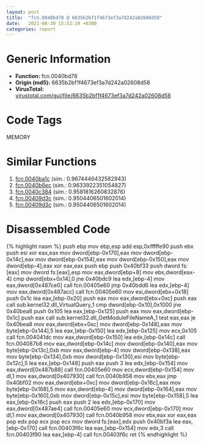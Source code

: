 ```yaml
---
layout: post
title:  "fcn.0040bd78 @ 6635b2bf1f4673ef3a7d242a02608d58"
date:   2021-08-30 15:52:19 +0300
categories: report
---
```


# Generic Information
- **Function:** fcn.0040bd78
- **Origin (md5):** 6635b2bf1f4673ef3a7d242a02608d58
- **VirusTotal:** [virustotal.com/gui/file/6635b2bf1f4673ef3a7d242a02608d58][virustotal_ref]

# Code Tags
<span class="tag" id="MEMORY">MEMORY</span>


# Similar Functions

1. [fcn.0040ba1c][similar_1_ref] (sim.: 0.9674446432582943)
2. [fcn.0040b6ec][similar_2_ref] (sim.: 0.9633922351054827)
3. [fcn.0040c384][similar_3_ref] (sim.: 0.9581816260832876)
4. [fcn.00409d3c][similar_4_ref] (sim.: 0.9504406501602014)
5. [fcn.00409d3c][similar_5_ref] (sim.: 0.9504406501602014)


# Disassembled Code

{% highlight nasm %}
push ebp
mov ebp,esp
add esp,0xfffffe90
push ebx
push esi
xor eax,eax
mov dword[ebp-0x170],eax
mov dword[ebp-0x14c],eax
mov dword[ebp-0x154],eax
mov dword[ebp-0x150],eax
mov dword[ebp-4],eax
xor eax,eax
push ebp
push 0x40bf33
push dword fs:[eax]
mov dword fs:[eax],esp
mov eax,dword[ebp+8]
mov ebx,dword[eax-4]
cmp dword[ebx+0x14],0
jne 0x40bdc9
lea edx,[ebp-4]
mov eax,dword[0x487ce0]
call fcn.00405e60
jmp 0x40bdd6
lea edx,[ebp-4]
mov eax,dword[0x487acc]
call fcn.00405e60
mov esi,dword[ebx+0x18]
push 0x1c
lea eax,[ebp-0x20]
push eax
mov eax,dword[ebx+0xc]
push eax
call sub.kernel32.dll_VirtualQuery_1
cmp dword[ebp-0x10],0x1000
jne 0x40bea8
push 0x105
lea eax,[ebp-0x125]
push eax
mov eax,dword[ebp-0x1c]
push eax
call sub.kernel32.dll_GetModuleFileNameA_1
test eax,eax
je 0x40bea8
mov eax,dword[ebx+0xc]
mov dword[ebp-0x148],eax
mov byte[ebp-0x144],5
lea eax,[ebp-0x150]
lea edx,[ebp-0x125]
mov ecx,0x105
call fcn.004041dc
mov eax,dword[ebp-0x150]
lea edx,[ebp-0x14c]
call fcn.004087b8
mov eax,dword[ebp-0x14c]
mov dword[ebp-0x140],eax
mov byte[ebp-0x13c],0xb
mov eax,dword[ebp-4]
mov dword[ebp-0x138],eax
mov byte[ebp-0x134],0xb
mov dword[ebp-0x130],esi
mov byte[ebp-0x12c],5
lea eax,[ebp-0x148]
push eax
push 3
lea edx,[ebp-0x154]
mov eax,dword[0x487b88]
call fcn.00405e60
mov ecx,dword[ebp-0x154]
mov dl,1
mov eax,dword[0x407930]
call fcn.0040b958
mov ebx,eax
jmp 0x40bf02
mov eax,dword[ebx+0xc]
mov dword[ebp-0x16c],eax
mov byte[ebp-0x168],5
mov eax,dword[ebp-4]
mov dword[ebp-0x164],eax
mov byte[ebp-0x160],0xb
mov dword[ebp-0x15c],esi
mov byte[ebp-0x158],5
lea eax,[ebp-0x16c]
push eax
push 2
lea edx,[ebp-0x170]
mov eax,dword[0x487ae4]
call fcn.00405e60
mov ecx,dword[ebp-0x170]
mov dl,1
mov eax,dword[0x407930]
call fcn.0040b958
mov ebx,eax
xor eax,eax
pop edx
pop ecx
pop ecx
mov dword fs:[eax],edx
push 0x40bf3a
lea eax,[ebp-0x170]
call fcn.00403f6c
lea eax,[ebp-0x154]
mov edx,3
call fcn.00403f90
lea eax,[ebp-4]
call fcn.00403f6c
ret 
{% endhighlight %}


[similar_1_ref]: /report/fcn.0040ba1c@27f3ad32e2eddc62e5434f19748fa0be
[similar_2_ref]: /report/fcn.0040b6ec@2ba145d6678d721baeb8d825fab7c600
[similar_3_ref]: /report/fcn.0040c384@8aa4eec8eb0ac35fe10d9e0394d3dbe4
[similar_4_ref]: /report/fcn.00409d3c@5a9e6257062d8fd09bc1612cd995b797
[similar_5_ref]: /report/fcn.00409d3c@c4f32fc9d3680d79e17e52694f7c500f
[virustotal_ref]: https://www.virustotal.com/gui/file/6635b2bf1f4673ef3a7d242a02608d58